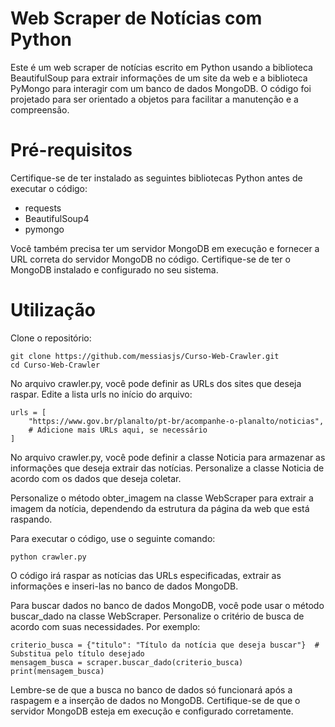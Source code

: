 # Web Scraper de Notícias com Python
Este é um web scraper de notícias escrito em Python usando a biblioteca BeautifulSoup para extrair informações de um site da web e a biblioteca PyMongo para interagir com um banco de dados MongoDB. O código foi projetado para ser orientado a objetos para facilitar a manutenção e a compreensão.

# Pré-requisitos
Certifique-se de ter instalado as seguintes bibliotecas Python antes de executar o código:

- requests
- BeautifulSoup4
- pymongo
  
Você também precisa ter um servidor MongoDB em execução e fornecer a URL correta do servidor MongoDB no código. Certifique-se de ter o MongoDB instalado e configurado no seu sistema.

# Utilização
Clone o repositório:
```
git clone https://github.com/messiasjs/Curso-Web-Crawler.git
cd Curso-Web-Crawler
```

No arquivo crawler.py, você pode definir as URLs dos sites que deseja raspar. Edite a lista urls no início do arquivo:
````
urls = [
    "https://www.gov.br/planalto/pt-br/acompanhe-o-planalto/noticias",
    # Adicione mais URLs aqui, se necessário
]
````
No arquivo crawler.py, você pode definir a classe Noticia para armazenar as informações que deseja extrair das notícias. Personalize a classe Noticia de acordo com os dados que deseja coletar.

Personalize o método obter_imagem na classe WebScraper para extrair a imagem da notícia, dependendo da estrutura da página da web que está raspando.

Para executar o código, use o seguinte comando:

````
python crawler.py
````
O código irá raspar as notícias das URLs especificadas, extrair as informações e inseri-las no banco de dados MongoDB.

Para buscar dados no banco de dados MongoDB, você pode usar o método buscar_dado na classe WebScraper. Personalize o critério de busca de acordo com suas necessidades. Por exemplo:
````
criterio_busca = {"titulo": "Título da notícia que deseja buscar"}  # Substitua pelo título desejado
mensagem_busca = scraper.buscar_dado(criterio_busca)
print(mensagem_busca)
````
Lembre-se de que a busca no banco de dados só funcionará após a raspagem e a inserção de dados no MongoDB. Certifique-se de que o servidor MongoDB esteja em execução e configurado corretamente.

